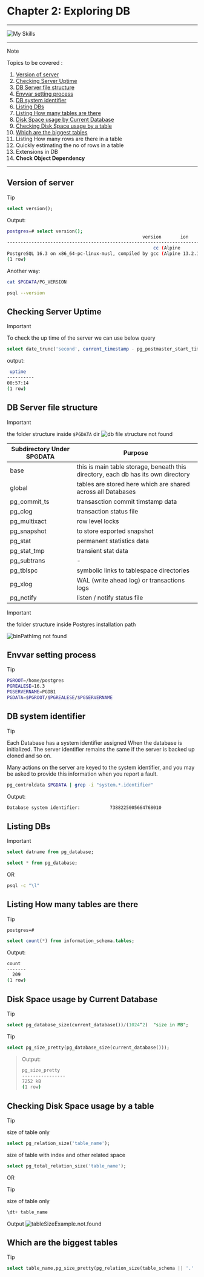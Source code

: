 # Chapter 2: Exploring DB

---

![My Skills](https://go-skill-icons.vercel.app/api/icons?i=postgres,linux,docker,bash,&perine=6)

---
<!-- > 1. Locating Databases in DB Server -->

> [!NOTE]
>
> Topics to be covered :
>
> 1. [Version of server](#version-of-server)
> 1. [Checking Server Uptime](#checking-server-uptime)
> 1. [DB Server file structure](#db-server-file-structure)
> 1. [Envvar setting process](#envvar-setting-process)
> 1. [DB system identifier](#db-system-identifier)
> 1. [Listing DBs](#listing-dbs)
> 1. [Listing How many tables are there](#listing-how-many-tables-are-there)
> 1. [Disk Space usage by Current Database](#disk-space-usage-by-current-database)
> 1. [Checking Disk Space usage by a table](#checking-disk-space-usage-by-a-table)
> 1. [Which are the biggest tables](#which-are-the-biggest-tables)
> 1. Listing How many rows are there in a table
> 1. Quickly estimating the no of rows in a table
> 1. Extensions in DB
> 1. **Check Object Dependency**

---

## Version of server

> [!TIP]
>
> ```sql
> select version();
> ```
>
> Output:
>
> ```bash
> postgres=# select version();
>                                                   version       ion
> ------------------------------------------------------------------------------------------------------------------------
>                                                       cc (Alpine
> PostgreSQL 16.3 on x86_64-pc-linux-musl, compiled by gcc (Alpine 13.2.1_git20240309) 13.2.1 20240309, 64-bit
> (1 row)
> ```
>
> Another way:
>
> ```bash
> cat $PGDATA/PG_VERSION
> ```
>
> ```bash
> psql --version
> ```

## Checking Server Uptime

> [!IMPORTANT]
> To check the up time of the server we can use below query
>
> ```sql
> select date_trunc('second', current_timestamp - pg_postmaster_start_time()) as uptime;
> ```
>
> output:
>
> ```bash
>  uptime
> ----------
> 00:57:14
> (1 row)
> ```

## DB Server file structure

>[!IMPORTANT]
> the folder structure inside `$PGDATA` dir
>![db file structure not found](./imgs/dirStructurePSQL.png)

| Subdirectory Under $PGDATA | Purpose                                                                           |
| -------------------------- | --------------------------------------------------------------------------------- |
| base                       | this is main table storage, beneath this directory, each db has its own directory |
| global                     | tables are stored here which are shared across all Databases                      |
| pg_commit_ts               | transasction commit timstamp data                                                 |
| pg_clog                    | transaction status file                                                           |
| pg_multixact               | row level locks                                                                   |
| pg_snapshot                | to store exported snapshot                                                        |
| pg_stat                    | permanent statistics data                                                         |
| pg_stat_tmp                | transient stat data                                                               |
| pg_subtrans                | \-                                                                                |
| pg_tblspc                  | symbolic links to tablespace directories                                          |
| pg_xlog                    | WAL (write ahead log) or transactions logs                                        |
| pg_notify                  | listen / notify status file                                                       |

>[!IMPORTANT]
> the folder structure inside Postgres installation path
>
>![binPathImg not found](./imgs/binPathImg.png)

## Envvar setting process

> [!TIP]
>```bash
> PGROOT=/home/postgres
> PGREALESE=16.3
> PGSERVERNAME=PGDB1
> PGDATA=$PGROOT/$PGREALESE/$PGSERVERNAME
>```


## DB system identifier

> [!TIP]
>
>Each Database has a system identifier assigned When the database is initialized. The server identifier remains the same if the server is backed up cloned and so on.
>
>Many actions on the server are keyed to the system identifier, and you may be asked to provide this information when you report a fault.
>
>```bash
> pg_controldata $PGDATA | grep -i "system.*.identifier"
> ```
>
> Output:
>```bash
>Database system identifier:           7388225005664768010
>```

## Listing DBs

>[!IMPORTANT]
>```sql
>select datname from pg_database;
>```
>```sql
>select * from pg_database;
>```
>
>OR
>
>```bash
>psql -c "\l"
>```

## Listing How many tables are there


>[!TIP]
>
>`postgres=# `
>```sql
>select count(*) from information_schema.tables;
>```
>
> Output:
>```bash
> count     
>-------    
>   209     
>(1 row)    
>```

## Disk Space usage by Current Database

>[!TIP]
>```sql
>select pg_database_size(current_database())/(1024^2)  "size in MB";
>```

>[!TIP]
>```sql
>select pg_size_pretty(pg_database_size(current_database()));
>```

>Output:
>```bash
> pg_size_pretty 
>----------------
> 7252 kB        
>(1 row)
>```

## Checking Disk Space usage by a table

>[!TIP]
>
> size of table only
>```sql
>select pg_relation_size('table_name');
>```
> size of table with index and other related space
>```sql
>select pg_total_relation_size('table_name');
>```

OR

>[!TIP]
>
> size of table only
>```sql
>\dt+ table_name
>```
> Output
>![tableSizeExample.not.found](./imgs/tableSize.png)

## Which are the biggest tables

>[!TIP]
>
>```sql
>select table_name,pg_size_pretty(pg_relation_size(table_schema || '.' || table_name)) as Size FROM information_schema.tables order by size desc
>```